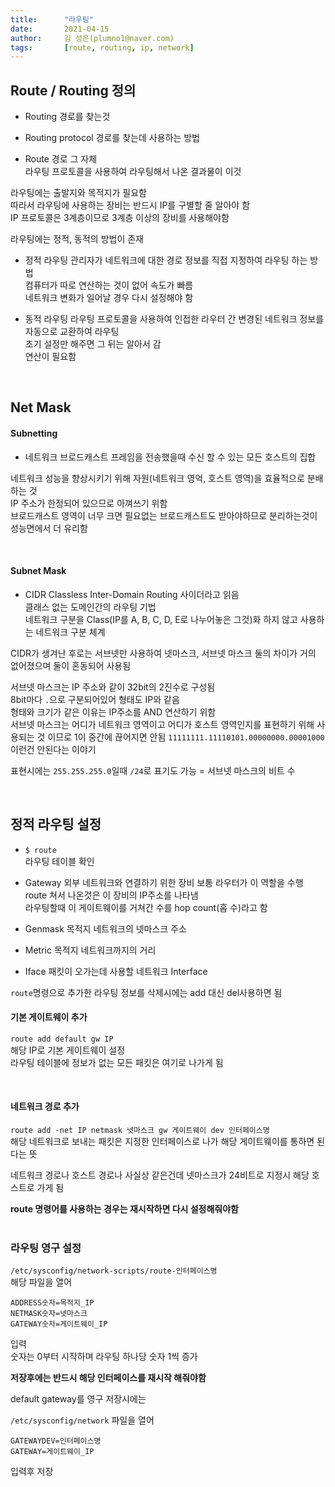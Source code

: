 ```yaml
---
title:      "라우팅"
date:       2021-04-15
author:     김 성은(plumno1@naver.com)
tags:       [route, routing, ip, network]
---
```


## Route / Routing 정의

* Routing
  경로를 찾는것  

* Routing protocol
  경로를 찾는데 사용하는 방법  

* Route
  경로 그 자체  
  라우팅 프로토콜을 사용하여 라우팅해서 나온 결과물이 이것  

라우팅에는 출발지와 목적지가 필요함  
따라서 라우팅에 사용하는 장비는 반드시 IP를 구별할 줄 알아야 함  
IP 프로토콜은 3계층이므로 3계층 이상의 장비를 사용해야함  
  
라우팅에는 정적, 동적의 방법이 존재  

* 정적 라우팅
  관리자가 네트워크에 대한 경로 정보를 직접 지정하여 라우팅 하는 방법  
  컴퓨터가 따로 연산하는 것이 없어 속도가 빠름  
  네트워크 변화가 일어날 경우 다시 설정해야 함  

* 동적 라우팅
  라우팅 프로토콜을 사용하여 인접한 라우터 간 변경된 네트워크 정보를 자동으로 교환하여 라우팅  
  초기 설정만 해주면 그 뒤는 알아서 감  
  연산이 필요함  

&nbsp;

## Net Mask

#### Subnetting

* 네트워크
  브로드캐스트 프레임을 전송했을때 수신 할 수 있는 모든 호스트의 집합

네트워크 성능을 향상시키기 위해 자원(네트워크 영억, 호스트 영역)을 효율적으로 분배하는 것  
IP 주소가 한정되어 있으므로 아껴쓰기 위함  
브로드캐스트 영역이 너무 크면 필요없는 브로드캐스트도 받아야하므로 분리하는것이 성능면에서 더 유리함  

&nbsp;

#### Subnet Mask

* CIDR
  Classless Inter-Domain Routing
  사이더라고 읽음  
  클래스 없는 도메인간의 라우팅 기법  
  네트워크 구분을 Class(IP를 A, B, C, D, E로 나누어놓은 그것)화 하지 않고 사용하는 네트워크 구분 체계  

CIDR가 생겨난 후로는 서브넷만 사용하여 넷마스크, 서브넷 마스크 둘의 차이가 거의 없어졌으며 둘이 혼동되어 사용됨  

서브넷 마스크는 IP 주소와 같이 32bit의 2진수로 구성됨  
8bit마다 `.`으로 구분되어있어 형태도 IP와 같음  
형태와 크기가 같은 이유는 IP주소를 AND 연산하기 위함  
서브넷 마스크는 어디가 네트워크 영역이고 어디가 호스트 영역인지를 표현하기 위해 사용되는 것 이므로 1이 중간에 끊어지면 안됨 `11111111.11110101.00000000.00001000` 이런건 안된다는 이야기  

표현시에는 `255.255.255.0`일때 `/24`로 표기도 가능 = 서브넷 마스크의 비트 수

&nbsp;

## 정적 라우팅 설정

* `$ route`  
  라우팅 테이블 확인  
  
* Gateway
  외부 네트워크와 연결하기 위한 장비 보통 라우터가 이 역할을 수행  
  route 쳐서 나온것은 이 장비의 IP주소를 나타냄  
  라우팅할때 이 게이트웨이를 거쳐간 수를 hop count(홉 수)라고 함  
  
* Genmask
  목적지 네트워크의 넷마스크 주소  
  
* Metric
  목적지 네트워크까지의 거리  
  
* Iface
  패킷이 오가는데 사용할 네트워크 Interface  
  
`route`명령으로 추가한 라우팅 정보를 삭제시에는 add 대신 del사용하면 됨  

#### 기본 게이트웨이 추가
  
`route add default gw IP`  
해당 IP로 기본 게이트웨이 설정  
라우팅 테이블에 정보가 없는 모든 패킷은 여기로 나가게 됨  

&nbsp;

#### 네트워크 경로 추가
  
`route add -net IP netmask 넷마스크 gw 게이트웨이 dev 인터페이스명`  
해당 네트워크로 보내는 패킷은 지정한 인터페이스로 나가 해당 게이트웨이를 통하면 된다는 뜻  
  
네트워크 경로나 호스트 경로나 사실상 같은건데 넷마스크가 24비트로 지정시 해당 호스트로 가게 됨  

**route 명령어를 사용하는 경우는 재시작하면 다시 설정해줘야함**  
&nbsp;

### 라우팅 영구 설정

`/etc/sysconfig/network-scripts/route-인터페이스명`  
해당 파일을 열어 
```
ADDRESS숫자=목적지_IP
NETMASK숫자=넷마스크
GATEWAY숫자=게이트웨이_IP
```
입력  
숫자는 0부터 시작하며 라우팅 하나당 숫자 1씩 증가  
  
**저장후에는 반드시 해당 인터페이스를 재시작 해줘야함**  
  
  
default gateway를 영구 저장시에는

`/etc/sysconfig/network` 파일을 열어

```
GATEWAYDEV=인터페이스명
GATEWAY=게이트웨이_IP
```
입력후 저장
  
&nbsp;

